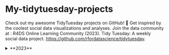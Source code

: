 # My-tidytuesday-projects
Check out my awesome TidyTuesday projects on GitHub! 🌟 Get inspired by the coolest social data visualizations and analyses. Join the data community at : R4DS Online Learning Community (2023). Tidy Tuesday: A weekly social data project. https://github.com/rfordatascience/tidytuesday.

<details>
  <summary>**2023**</summary>

<details>
  <summary>Week 28 | Global Surface Temperatures</summary>

The data this week comes from the NASA GISS Surface Temperature Analysis (GISTEMP v4). This datasets are tables of global and hemispheric monthly means and zonal annual means which combine land-surface, air and sea-surface water temperature anomalies (Land-Ocean Temperature Index, L-OTI). 

![TidyTuesday2023Week28](https://github.com/ZoiDiama/My-tidytuesday-projects/assets/139105670/5806ddc8-3a22-4ff3-9ab6-284a32dc7c5e)
</details>


<details>
  <summary>Week29 | GPT detectors</summary>
  
![TT_2023Week29](https://github.com/ZoiDiama/My-tidytuesday-projects/assets/139105670/8df46a9f-a944-4110-af1e-10c019264a07)
</details>

<details>
  <summary>Week 30 | Scurvy</summary>
  h
</details>

<details>
  <summary>Week 31 | US States</summary>
  h
</details>

<details>
  <summary>Week 32 | Hot Ones Episodes</summary>
  
h
</details>
</details>
